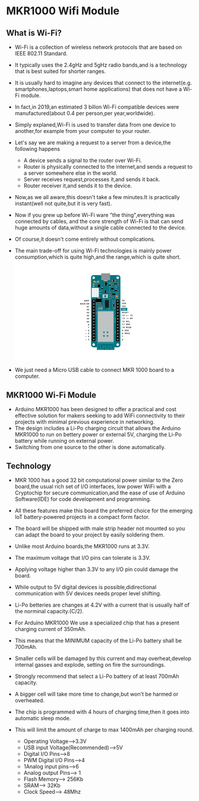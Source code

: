 # MKR1000 Wifi Module

## What is Wi-Fi?

- Wi-Fi is a collection of wireless network protocols that are based on IEEE 802.11 Standard.
- It typically uses the 2.4gHz and 5gHz radio bands,and is a technology that is best suited for shorter ranges.
- It is usually hard to imagine any devices that connect to the internet(e.g. smartphones,laptops,smart home applications) that does not have a Wi-Fi module.
- In fact,in 2019,an estimated 3 billon Wi-Fi compatible devices were manufactured(about 0.4 per person,per year,worldwide).
- Simply explaned,Wi-Fi is used to transfer data from one device to another,for example from your computer to your router.
- Let's say we are making a request to a server from a device,the following happens
  
  - A device sends a signal to the router over Wi-Fi.
  - Router is physically connected to the internet,and sends a request to a server somewhere else in the world.
  - Server receives request,processes it,and sends it back.
  - Router receiver it,and sends it to the device.

- Now,as we all aware,this doesn't take a few minutes.It is practically instant(well not quite,but it is very fast).
- Now if you grew up before Wi-Fi ware "the thing",everything was connected by cables, and the core strength of Wi-Fi is that can send huge amounts of data,without a single cable connected to the device.
- Of course,it doesn't come entirely without complications.
- The main trade-off for using Wi-Fi technologies is mainly power consumption,which is quite high,and the range,which is quite short.
![Circuit](IMG/MKR1000_T1_IMG01.png)
- We just need a Micro USB cable to connect MKR 1000 board to a computer.

## MKR1000 Wi-Fi Module

- Arduino MKR1000 has been designed to offer a practical and cost effective solution for makers seeking to add WiFi connectivity to their projects with minimal previous experience in networking.
- The design includes a Li-Po charging circuit that allows the Arduino MKR1000 to run on bettery power or external 5V, charging the Li-Po battery while running on external power.
- Switching from one source to the other is done automatically.

## Technology

- MKR 1000 has a good 32 bit computational power similar to the Zero board,the usual rich set of I/O interfaces, low power WiFi with a Cryptochip for secure communication,and the ease of use of Arduino Software(IDE) for code development and programming.
- All these features make this board the preferred choice for the emerging IoT battery-powered projects in a compact form factor.
- The board will be shipped with male strip header not mounted so you can adapt the board to your project by easily soldering them.
- Unlike most Arduino boards,the MKR1000 runs at 3.3V.
- The maximum voltage that I/O pins can tolerate is 3.3V.
- Applying voltage higher than 3.3V to any I/O pin could damage the board.
- While output to 5V digital devices is possible,didirectional communication with 5V devices needs proper level shifting.
- Li-Po betteries are changes at 4.2V with a current that is usually half of the norminal capacity.(C/2).
- For Arduino MKR1000 We use a specialized chip that has a present charging current of 350mAh.
- This means that the MINIMUM capacity of the Li-Po battery shall be 700mAh.
- Smaller cells will be damaged by this current and may overheat,develop internal gasses and explode, setting on fire the surroundings.
- Strongly recommend that  select a
Li-Po battery of at least 700mAh capacity.
- A bigger cell will take more time to change,but won't be harmed or overheated.
- The chip is programmed with 4 hours of charging time,then it goes into automatic sleep mode.
- This will limit the amount of charge to max 1400mAh per charging round.
  
  - Operating Voltage-->3.3V
  - USB input Voltage(Recommended)-->5V
  - Digital I/O Pins-->8
  - PWM Digital I/O Pins-->4
  - 1Analog input pins-->6
  - Analog output Pins--> 1
  - Flash Memory--> 256Kb
  - SRAM--> 32Kb
  - Clock Speed--> 48Mhz
